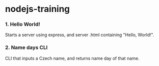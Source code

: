 # nodejs-training
 
### 1. Hello World!
Starts a server using express, and server .html containing "Hello, World!".

### 2. Name days CLI
CLI that inputs a Czech name, and returns name day of that name.
